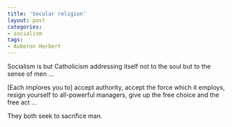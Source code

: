 ```yaml
---
title: 'Secular religion'
layout: post
categories:
- socialism
tags:
- Auberon Herbert
---
```


Socialism is but Catholicism addressing itself not to the soul but to the sense of men ...
 
\[Each implores you to\] accept authority, accept the force which it employs,
resign yourself to all-powerful managers, give up the free choice and the free act ...

They both seek to sacrifice man.